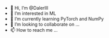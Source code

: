 - 👋 Hi, I’m @DalerIII
- 👀 I’m interested in ML
- 🌱 I’m currently learning PyTorch and NumPy
- 💞️ I’m looking to collaborate on ...
- 📫 How to reach me ...

<!---
DalerIII/DalerIII is a ✨ special ✨ repository because its `README.md` (this file) appears on your GitHub profile.
You can click the Preview link to take a look at your changes.
--->
